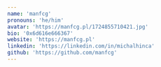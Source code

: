 ```yaml
---
name: 'manfcg'
pronouns: 'he/him'
avatar: 'https://manfcg.pl/1724855710421.jpg'
bio: '0x6d616e666367'
website: 'https://manfcg.pl'
linkedin: 'https://linkedin.com/in/michalhinca'
github: 'https://github.com/manfcg'
---
```

